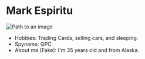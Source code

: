 # Mark Espiritu

![Path to an image](https://www.pokemon.com/static-assets/content-assets/cms2/img/pokedex/full/197.png)

- Hobbies: Trading Cards, selling cars, and sleeping.
- Spyname: QPC
- About me (Fake): I'm 35 years old and from Alaska.
